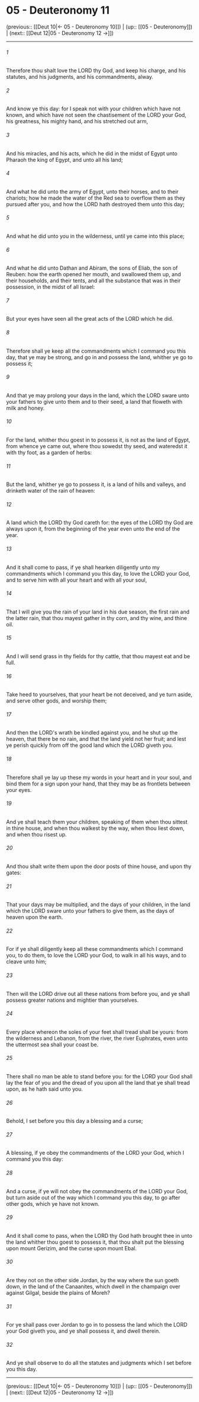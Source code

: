 # 05 - Deuteronomy 11

(previous:: [[Deut 10|← 05 - Deuteronomy 10]]) | (up:: [[05 - Deuteronomy]]) | (next:: [[Deut 12|05 - Deuteronomy 12 →]])

***


###### 1 
Therefore thou shalt love the LORD thy God, and keep his charge, and his statutes, and his judgments, and his commandments, alway. 

###### 2 
And know ye this day: for I speak not with your children which have not known, and which have not seen the chastisement of the LORD your God, his greatness, his mighty hand, and his stretched out arm, 

###### 3 
And his miracles, and his acts, which he did in the midst of Egypt unto Pharaoh the king of Egypt, and unto all his land; 

###### 4 
And what he did unto the army of Egypt, unto their horses, and to their chariots; how he made the water of the Red sea to overflow them as they pursued after you, and how the LORD hath destroyed them unto this day; 

###### 5 
And what he did unto you in the wilderness, until ye came into this place; 

###### 6 
And what he did unto Dathan and Abiram, the sons of Eliab, the son of Reuben: how the earth opened her mouth, and swallowed them up, and their households, and their tents, and all the substance that was in their possession, in the midst of all Israel: 

###### 7 
But your eyes have seen all the great acts of the LORD which he did. 

###### 8 
Therefore shall ye keep all the commandments which I command you this day, that ye may be strong, and go in and possess the land, whither ye go to possess it; 

###### 9 
And that ye may prolong your days in the land, which the LORD sware unto your fathers to give unto them and to their seed, a land that floweth with milk and honey. 

###### 10 
For the land, whither thou goest in to possess it, is not as the land of Egypt, from whence ye came out, where thou sowedst thy seed, and wateredst it with thy foot, as a garden of herbs: 

###### 11 
But the land, whither ye go to possess it, is a land of hills and valleys, and drinketh water of the rain of heaven: 

###### 12 
A land which the LORD thy God careth for: the eyes of the LORD thy God are always upon it, from the beginning of the year even unto the end of the year. 

###### 13 
And it shall come to pass, if ye shall hearken diligently unto my commandments which I command you this day, to love the LORD your God, and to serve him with all your heart and with all your soul, 

###### 14 
That I will give you the rain of your land in his due season, the first rain and the latter rain, that thou mayest gather in thy corn, and thy wine, and thine oil. 

###### 15 
And I will send grass in thy fields for thy cattle, that thou mayest eat and be full. 

###### 16 
Take heed to yourselves, that your heart be not deceived, and ye turn aside, and serve other gods, and worship them; 

###### 17 
And then the LORD's wrath be kindled against you, and he shut up the heaven, that there be no rain, and that the land yield not her fruit; and lest ye perish quickly from off the good land which the LORD giveth you. 

###### 18 
Therefore shall ye lay up these my words in your heart and in your soul, and bind them for a sign upon your hand, that they may be as frontlets between your eyes. 

###### 19 
And ye shall teach them your children, speaking of them when thou sittest in thine house, and when thou walkest by the way, when thou liest down, and when thou risest up. 

###### 20 
And thou shalt write them upon the door posts of thine house, and upon thy gates: 

###### 21 
That your days may be multiplied, and the days of your children, in the land which the LORD sware unto your fathers to give them, as the days of heaven upon the earth. 

###### 22 
For if ye shall diligently keep all these commandments which I command you, to do them, to love the LORD your God, to walk in all his ways, and to cleave unto him; 

###### 23 
Then will the LORD drive out all these nations from before you, and ye shall possess greater nations and mightier than yourselves. 

###### 24 
Every place whereon the soles of your feet shall tread shall be yours: from the wilderness and Lebanon, from the river, the river Euphrates, even unto the uttermost sea shall your coast be. 

###### 25 
There shall no man be able to stand before you: for the LORD your God shall lay the fear of you and the dread of you upon all the land that ye shall tread upon, as he hath said unto you. 

###### 26 
Behold, I set before you this day a blessing and a curse; 

###### 27 
A blessing, if ye obey the commandments of the LORD your God, which I command you this day: 

###### 28 
And a curse, if ye will not obey the commandments of the LORD your God, but turn aside out of the way which I command you this day, to go after other gods, which ye have not known. 

###### 29 
And it shall come to pass, when the LORD thy God hath brought thee in unto the land whither thou goest to possess it, that thou shalt put the blessing upon mount Gerizim, and the curse upon mount Ebal. 

###### 30 
Are they not on the other side Jordan, by the way where the sun goeth down, in the land of the Canaanites, which dwell in the champaign over against Gilgal, beside the plains of Moreh? 

###### 31 
For ye shall pass over Jordan to go in to possess the land which the LORD your God giveth you, and ye shall possess it, and dwell therein. 

###### 32 
And ye shall observe to do all the statutes and judgments which I set before you this day.

***

(previous:: [[Deut 10|← 05 - Deuteronomy 10]]) | (up:: [[05 - Deuteronomy]]) | (next:: [[Deut 12|05 - Deuteronomy 12 →]])
